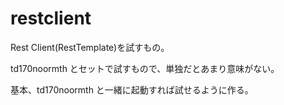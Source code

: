 # restclient

Rest Client(RestTemplate)を試すもの。

td170noormth とセットで試すもので、単独だとあまり意味がない。

基本、td170noormth と一緒に起動すれば試せるように作る。

